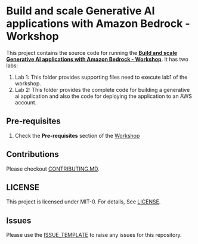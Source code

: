 # Build and scale Generative AI applications with Amazon Bedrock - Workshop

This project contains the source code for running the [**Build and scale Generative AI applications with Amazon Bedrock - Workshop**](http://linktoworkshop.com). It has two labs:

1. Lab 1: This folder provides supporting files need to execute lab1 of the workshop.
2. Lab 2: This folder provides the complete code for building a generative ai application and also the code for deploying the application to an AWS account.

## Pre-requisites
1. Check the **Pre-requisites** section of the [Workshop](http://linktoworkshop.com)

## Contributions
Please checkout [CONTRIBUTING.MD](CONTRIBUTING.MD).

## LICENSE
This project is licensed under MIT-0. For details, See [LICENSE](LICENSE).

## Issues
Please use the [ISSUE_TEMPLATE](ISSUE_TEMPLATE.MD) to raise any issues for this repository.
